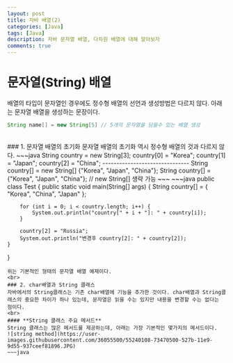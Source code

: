 ```yaml
---
layout: post
title: 자바 배열(2)
categories: [Java]
tags: [Java]
description: 자바 문자열 배열, 다차원 배열에 대해 알아보자
comments: true
---
```


# **문자열(String) 배열**  
배열의 타입이 문자열인 경우에도 정수형 배열의 선언과 생성방법은 다르지 않다. 아래는 문자열 배열을 생성하는 문장이다.  
~~~java
String name[] = new String[5] // 5개의 문자열을 담을수 있는 배열 생성
~~~  
<br>  
### 1. 문자열 배열의 초기화  
문자열 배열의 초기화 역시 정수형 배열의 것과 다르지 않다.  
~~~java
String country = new String[3];
country[0] = "Korea";
country[1] = "Japan";
country[2] = "China";
-------------------------------
String country[] = new String[] {"Korea", "Japan", "China"};
String country[] = {"Korea", "Japan", "China"}; // new String[] 생략 가능
~~~  
~~~java
public class Test {
	public static void main(String[] args) {
		String country[] = { "Korea", "China", "Japan" };

		for (int i = 0; i < country.length; i++) {
			System.out.println("country[" + i + "]: " + country[i]);
		}

		country[2] = "Russia";
		System.out.println("변경후 country[2]: " + country[2]);
	}
}
~~~
위는 기본적인 형태의 문자열 배열 예제이다.  
<br>  
### 2. char배열과 String 클래스  
자바에서의 String클래스는 기존 char배열에 기능을 추가한 것이다. char배열과 String클래스의 중요한 차이가 하나 있는데, 문자열은 읽을 수는 있지만 내용을 변경할 수는 없다는 점이다.  
<br>  
#### **String 클래스 주요 메서드**  
String 클래스는 많은 메서드를 제공하는데, 아래는 가장 기본적인 몇가지의 메서드이다.  
![string method](https://user-images.githubusercontent.com/36055500/55240108-73470500-527b-11e9-9d55-937ceef81896.JPG)  
~~~java

